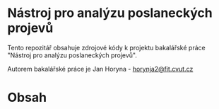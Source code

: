 # Nástroj pro analýzu poslaneckých projevů

Tento repozitář obsahuje zdrojové kódy k projektu bakalářské práce "Nástroj pro analýzu poslaneckých projevů".

Autorem bakalářské práce je Jan Horyna - horynja2@fit.cvut.cz

# Obsah

